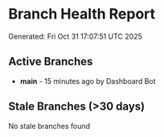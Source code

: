 # Branch Health Report
Generated: Fri Oct 31 17:07:51 UTC 2025

## Active Branches
- **main** - 15 minutes ago by Dashboard Bot

## Stale Branches (>30 days)
No stale branches found
